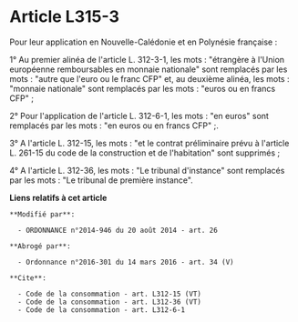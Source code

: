# Article L315-3

Pour leur application en Nouvelle-Calédonie et en Polynésie française : 

1° Au premier alinéa de l'article L. 312-3-1, les mots : "étrangère à l'Union européenne remboursables en monnaie nationale"
sont remplacés par les mots : "autre que l'euro ou le franc CFP" et, au deuxième alinéa, les mots : "monnaie nationale" sont
remplacés par les mots : "euros ou en francs CFP" ; 

2° Pour l'application de l'article L. 312-6-1, les mots : "en euros" sont remplacés par les mots : "en euros ou en francs
CFP" ;. 

3° A l'article L. 312-15, les mots : "et le contrat préliminaire prévu à l'article L. 261-15 du code de la construction et de
l'habitation" sont supprimés ; 

4° A l'article L. 312-36, les mots : "Le tribunal d'instance" sont remplacés par les mots : "Le tribunal de première
instance".

**Liens relatifs à cet article**

	**Modifié par**:

	  - ORDONNANCE n°2014-946 du 20 août 2014 - art. 26

	**Abrogé par**:

	  - Ordonnance n°2016-301 du 14 mars 2016 - art. 34 (V)

	**Cite**:

	  - Code de la consommation - art. L312-15 (VT)
	  - Code de la consommation - art. L312-36 (VT)
	  - Code de la consommation - art. L312-6-1
